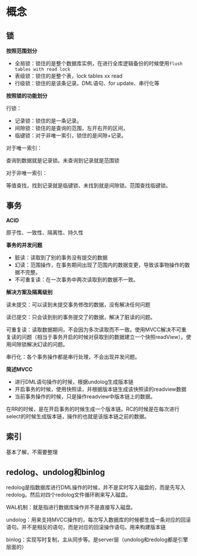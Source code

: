 # 概念

## 锁

**按照范围划分**

+ 全局锁：锁住的是整个数据库实例，在进行全库逻辑备份的时候使用`flush tables with read lock`
+ 表级锁：锁住的是整个表，lock tables xx read
+ 行级锁：锁住的是该条记录。DML语句、for update、串行化等

**按照锁的功能划分**

行锁：

+ 记录锁：锁住的是一条记录。
+ 间隙锁：锁住的是查询的范围，左开右开的区间，
+ 临键锁：对于非唯一索引，锁住的是间隙+记录。

对于唯一索引：

查询到数据就是记录锁。未查询到记录就是范围锁

对于非唯一索引：

等值查找，找到记录就是临键锁、未找到就是间隙锁。范围查找临键锁。



## 事务

**ACID**

原子性、一致性、隔离性、持久性

**事务的并发问题**

+ 脏读：读取到了别的事务没有提交的数据
+ 幻读：范围操作，在事务期间出现了范围内的数据变更，导致该事物操作的数据不完整。
+ 不可重复读：在一次事务中两次读取到的数据不一致。

**解决方案及隔离级别**

读未提交：可以读到未提交事务修改的数据，没有解决任何问题

读已提交：只会读到别的事务提交了的数据，解决了脏读的问题。

可重复读：读取数据期间，不会因为多次读取而不一致。使用MVCC解决不可重复读的问题（相当于事务开启的时候对获取到的数据建立一个快照readView）。使用间隙锁解决幻读的问题。

串行化：各个事务操作都是串行处理，不会出现并发问题。



**简述MVCC**

+ 进行DML语句操作的时候，根据undolog生成版本链
+ 开启事务的时候，使用快照读，并根据版本链生成该快照读的readview数据
+ 当前事务操作的时候，只是操作readview中版本链上的数据。

在RR的时候，是在开启事务的时候生成一个版本链。RC的时候是在每次进行select的时候生成版本链，操作的也就是该版本链之前的数据。



## 索引

基本了解，不需要整理

## redolog、undolog和binlog

redolog是指数据库进行DML操作的时候，并不是实时写入磁盘的，而是先写入redolog。然后对四个redolog文件循环刷来写入磁盘。

WAL机制：就是指进行数据库操作并不是直接写入磁盘。

undolog：用来支持MVCC操作的，每次写入数据库的时候都生成一条对应的回滚语句。并不是相反的语句，而是对应的回滚操作语句。用来构建版本链

binlog：实现写时复制，主从同步等。是server层（undolog和redolog都是引擎层面的）



